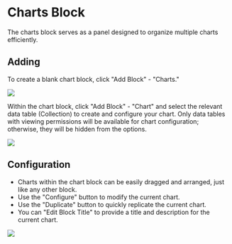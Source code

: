 # Charts Block

<PluginInfo name="data-visualization"></PluginInfo>

The charts block serves as a panel designed to organize multiple charts efficiently.

## Adding

To create a blank chart block, click "Add Block" - "Charts."

![](https://static-docs.nocobase.com/790faf0a126e4ffcc3ff976818325cfd.png)

Within the chart block, click "Add Block" - "Chart" and select the relevant data table (Collection) to create and configure your chart. Only data tables with viewing permissions will be available for chart configuration; otherwise, they will be hidden from the options.

![](https://static-docs.nocobase.com/93ed2fada2478fba1b243d8705717a34.png)

## Configuration

- Charts within the chart block can be easily dragged and arranged, just like any other block.
- Use the "Configure" button to modify the current chart.
- Use the "Duplicate" button to quickly replicate the current chart.
- You can "Edit Block Title" to provide a title and description for the current chart.

![](https://static-docs.nocobase.com/76787ede47aa514636dcb100f599740e.png)
